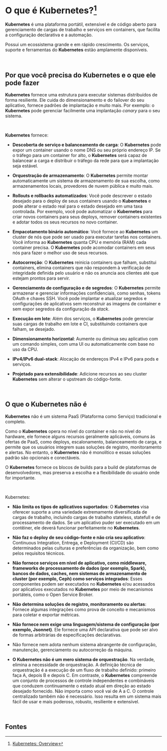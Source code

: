 # O que é Kubernetes?[^1]

**Kubernetes** é uma plataforma portátil, extensível e de código aberto para gerenciamento de cargas de trabalho e serviços em containers, que facilita a configuração declarativa e a automação.

Possui um ecossistema grande e em rápido crescimento. Os serviços, suporte e ferramentas do **Kubernetes** estão amplamente disponíveis.

<br>

## Por que você precisa do Kubernetes e o que ele pode fazer

**Kubernetes** fornece uma estrutura para executar sistemas distribuídos de forma resiliente. Ele cuida do dimensionamento e do failover do seu aplicativo, fornece padrões de implantação e muito mais. Por exemplo: o **Kubernetes** pode gerenciar facilmente uma implantação *canary* para o seu sistema.

<br>

**Kubernetes** fornece:

- **Descoberta de serviço e balanceamento de carga**: O **Kubernetes** pode expor um container usando o nome DNS ou seu próprio endereço IP. Se o tráfego para um container for alto, o **Kubernetes** será capaz de balancear a carga e distribuir o tráfego da rede para que a implantação seja estável.

- **Orquestração de armazenamento**: O **Kubernetes** permite montar automaticamente um sistema de armazenamento de sua escolha, como armazenamentos locais, provedores de nuvem pública e muito mais.

- **Rollouts e rollbacks automatizados**: Você pode descrever o estado desejado para o deploy de seus containers usando o **Kubernetes** e pode alterar o estado real para o estado desejado em uma taxa controlada. Por exemplo, você pode automatizar o **Kubernetes** para criar novos containers para seus deploys, remover containers existentes e adotar todos os seus recursos no novo container.

- **Empacotamento binário automático**: Você fornece ao **Kubernetes** um cluster de nós que pode ser usado para executar tarefas nos containers. Você informa ao **Kubernetes** quanta CPU e memória (RAM) cada container precisa. O **Kubernetes** pode acomodar containers em seus nós para fazer o melhor uso de seus recursos.

- **Autocorreção**: O **Kubernetes** reinicia containers que falham, substitui containers, elimina containers que não respondem à verificação de integridade definida pelo usuário e não os anuncia aos clientes até que estejam prontos para servir.

- **Gerenciamento de configuração e de segredos**: O **Kubernetes** permite armazenar e gerenciar informações confidenciais, como senhas, tokens OAuth e chaves SSH. Você pode implantar e atualizar segredos e configurações de aplicativos sem reconstruir as imagens de container e sem expor segredos da configuração da *stack*.

- **Execução em lote**: Além dos serviços, o **Kubernetes** pode gerenciar suas cargas de trabalho em lote e CI, substituindo containers que falham, se desejado.

- **Dimensionamento horizontal**: Aumente ou diminua seu aplicativo com um comando simples, com uma UI ou automaticamente com base no uso da CPU.

- **IPv4/IPv6 dual-stack**: Alocação de endereços IPv4 e IPv6 para pods e serviços.

- **Projetado para extensibilidade**: Adicione recursos ao seu cluster **Kubernetes** sem alterar o upstream do código-fonte.

<br>

## O que o Kubernetes não é

**Kubernetes** não é um sistema PaaS (Plataforma como Serviço) tradicional e completo. 

Como o **Kubernetes** opera no nível do container e não no nível do hardware, ele fornece alguns recursos geralmente aplicáveis, comuns às ofertas de PaaS, como deploys, escalonamento, balanceamento de carga, e permite que os usuários integrem suas soluções de registro, monitoramento e alertas. No entanto, o **Kubernetes** não é monolítico e essas soluções padrão são opcionais e conectáveis.

O **Kubernetes** fornece os blocos de builds para a build de plataformas de desenvolvedores, mas preserva a escolha e a flexibilidade do usuário onde for importante.

<br>

Kubernetes:

- **Não limita os tipos de aplicativos suportados**: O **Kubernetes** visa oferecer suporte a uma variedade extremamente diversificada de cargas de trabalho, incluindo cargas de trabalho stateless, statefull e de processamento de dados. Se um aplicativo puder ser executado em um contêiner, ele deverá funcionar perfeitamente no **Kubernetes**.

- **Não faz o deploy de seu código-fonte e não cria seu aplicativo**: Continuous Integration, Entrega, e Deployment (CI/CD) são determinados pelas culturas e preferências da organização, bem como pelos requisitos técnicos.

- **Não fornece serviços em nível de aplicativo, como middleware, frameworks de processamento de dados (por exemplo, Spark), bancos de dados, caches, nem sistemas de armazenamento de cluster (por exemplo, Ceph) como serviços integrados**: Esses componentes podem ser executados no **Kubernetes** e/ou acessados ​​por aplicativos executados no **Kubernetes** por meio de mecanismos portáteis, como o Open Service Broker.

- **Não determina soluções de registro, monitoramento ou alertas**: Fornece algumas integrações como prova de conceito e mecanismos para coletar e exportar métricas.

- **Não fornece nem exige uma linguagem/sistema de configuração (por exemplo, Jsonnet)**. Ele fornece uma API declarativa que pode ser alvo de formas arbitrárias de especificações declarativas.

- Não fornece nem adota nenhum sistema abrangente de configuração, manutenção, gerenciamento ou autocorreção da máquina.

- **O Kubernetes não é um mero sistema de orquestração**. Na verdade, elimina a necessidade de orquestração. A definição técnica de orquestração é a execução de um fluxo de trabalho definido: primeiro faça A, depois B e depois C. Em contraste, o **Kubernetes** compreende um conjunto de processos de controle independentes e combináveis ​​que conduzem continuamente o estado atual em direção ao estado desejado fornecido. Não importa como você vai de A a C. O controle centralizado também não é necessário. Isso resulta em um sistema mais fácil de usar e mais poderoso, robusto, resiliente e extensível.

<br>

## Fontes
[^1]: [Kubernetes: Overview](https://kubernetes.io/docs/concepts/overview/)
